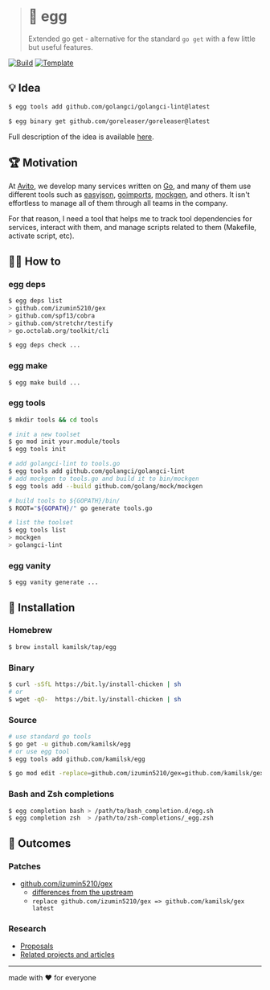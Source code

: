 > # 🐣 egg
>
> Extended go get - alternative for the standard `go get` with a few little but useful features.

[![Build][build.icon]][build.page]
[![Template][template.icon]][template.page]

## 💡 Idea

```bash
$ egg tools add github.com/golangci/golangci-lint@latest

$ egg binary get github.com/goreleaser/goreleaser@latest
```

Full description of the idea is available [here][design.page].

## 🏆 Motivation

At [Avito](https://tech.avito.ru), we develop many services written on [Go](https://golang.org),
and many of them use different tools such as [easyjson](https://github.com/mailru/easyjson),
[goimports](https://github.com/kamilsk/go-tools/releases/tag/goimports),
[mockgen](https://github.com/golang/mock), and others. It isn't effortless to manage all of them
through all teams in the company.

For that reason, I need a tool that helps me to track tool dependencies for services,
interact with them, and manage scripts related to them (Makefile, activate script, etc).

## 🤼‍♂️ How to

### egg deps

```bash
$ egg deps list
> github.com/izumin5210/gex
> github.com/spf13/cobra
> github.com/stretchr/testify
> go.octolab.org/toolkit/cli

$ egg deps check ...
```

### egg make

```bash
$ egg make build ...
```

### egg tools

```bash
$ mkdir tools && cd tools

# init a new toolset
$ go mod init your.module/tools
$ egg tools init

# add golangci-lint to tools.go
$ egg tools add github.com/golangci/golangci-lint
# add mockgen to tools.go and build it to bin/mockgen
$ egg tools add --build github.com/golang/mock/mockgen

# build tools to ${GOPATH}/bin/
$ ROOT="${GOPATH}/" go generate tools.go

# list the toolset
$ egg tools list
> mockgen
> golangci-lint
```

### egg vanity

```bash
$ egg vanity generate ...
```

## 🧩 Installation

### Homebrew

```bash
$ brew install kamilsk/tap/egg
```

### Binary

```bash
$ curl -sSfL https://bit.ly/install-chicken | sh
# or
$ wget -qO-  https://bit.ly/install-chicken | sh
```

### Source

```bash
# use standard go tools
$ go get -u github.com/kamilsk/egg
# or use egg tool
$ egg tools add github.com/kamilsk/egg

$ go mod edit -replace=github.com/izumin5210/gex=github.com/kamilsk/gex@latest
```

### Bash and Zsh completions

```bash
$ egg completion bash > /path/to/bash_completion.d/egg.sh
$ egg completion zsh  > /path/to/zsh-completions/_egg.zsh
```

## 🤲 Outcomes

### Patches

- [github.com/izumin5210/gex](https://github.com/izumin5210/gex)
  - [differences from the upstream](https://github.com/izumin5210/gex/compare/master...kamilsk:extended)
  - `replace github.com/izumin5210/gex => github.com/kamilsk/gex latest`

### Research

- [Proposals][rfc.page]
- [Related projects and articles][research.page]

---

made with ❤️ for everyone

[build.icon]:       https://travis-ci.org/kamilsk/egg.svg?branch=master
[build.page]:       https://travis-ci.org/kamilsk/egg

[design.page]:      https://www.notion.so/octolab/egg-f716b80d4b184301b1db2e058f603dd0?r=0b753cbf767346f5a6fd51194829a2f3

[promo.page]:       https://github.com/kamilsk/egg

[research.page]:    https://github.com/under-the-hood/egg

[rfc.page]:         https://github.com/octolab/rfc/pulls?utf8=✓&q=is%3Apr+label%3Akamilsk%2Fegg+

[template.page]:    https://github.com/octomation/go-tool
[template.icon]:    https://img.shields.io/badge/template-go--tool-blue
